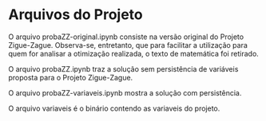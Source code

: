 # Arquivos do Projeto

O arquivo probaZZ-original.ipynb consiste na versão original do Projeto Zigue-Zague. Observa-se, entretanto, que para facilitar a utilização para quem for analisar a otimização realizada, o texto de matemática foi retirado.

O arquivo probaZZ.ipynb traz a solução sem persistência de variáveis proposta para o Projeto Zigue-Zague.

O arquivo probaZZ-variaveis.ipynb mostra a solução com persistência.

O arquivo variaveis é o binário contendo as variaveis do projeto.
